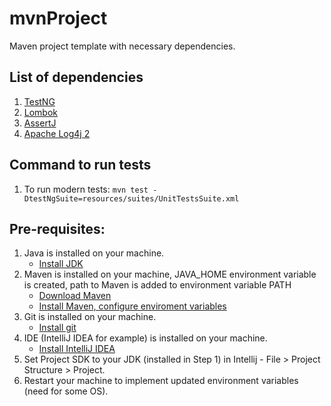 # mvnProject
Maven project template with necessary dependencies.

## List of dependencies
1. [TestNG](https://testng.org/doc/documentation-main.html)
2. [Lombok](https://projectlombok.org/features/all)
3. [AssertJ](https://assertj.github.io/doc/)
4. [Apache Log4j 2](https://logging.apache.org/log4j/2.x/)

## Command to run tests
1. To run modern tests:
`mvn test -DtestNgSuite=resources/suites/UnitTestsSuite.xml`

## Pre-requisites:
1. Java is installed on your machine.
   * [Install JDK](https://www.oracle.com/java/technologies/javase-downloads.html)
2. Maven is installed on your machine, JAVA_HOME environment variable is created, path to Maven is added to environment variable PATH
   * [Download Maven](https://maven.apache.org/download.cgi)
   * [Install Maven, configure enviroment variables](https://maven.apache.org/install.html)
3. Git is installed on your machine.
   * [Install git](https://www.atlassian.com/git/tutorials/install-git)
4. IDE (IntelliJ IDEA for example) is installed on your machine.
   * [Install IntelliJ IDEA](https://www.jetbrains.com/idea/download/)
5. Set Project SDK to your JDK (installed in Step 1)  in Intellij - File > Project Structure > Project.
6. Restart your machine to implement updated  environment variables (need for some OS).